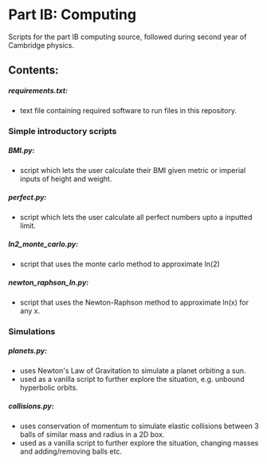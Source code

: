 # Part IB: Computing
Scripts for the part IB computing source, followed during second year of Cambridge physics.

## Contents:

##### requirements.txt:
- text file containing required software to run files in this repository.

### Simple introductory scripts

##### BMI.py:
- script which lets the user calculate their BMI given metric or imperial inputs of height and weight.

##### perfect.py:
- script which lets the user calculate all perfect numbers upto a inputted limit.

##### ln2_monte_carlo.py:
- script that uses the monte carlo method to approximate ln(2)

##### newton_raphson_ln.py:
- script that uses the Newton-Raphson method to approximate ln(x) for any x.

### Simulations

##### planets.py:
- uses Newton's Law of Gravitation to simulate a planet orbiting a sun.
- used as a vanilla script to further explore the situation, e.g. unbound hyperbolic orbits.

##### collisions.py:
- uses conservation of momentum to simulate elastic collisions between 3 balls of similar mass and radius in a 2D box.
- used as a vanilla script to further explore the situation, changing masses and adding/removing balls etc.



